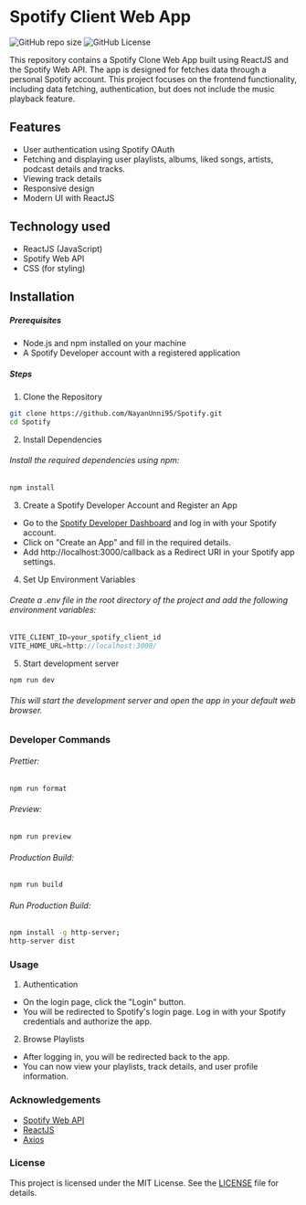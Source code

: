 # Spotify Client Web App

<!-- ![Website](https://img.shields.io/website?url=https%3A%2F%2Fspotify-gilt-ten.vercel.app%2F) -->

![GitHub repo size](https://img.shields.io/github/repo-size/NayanUnni95/Spotify) ![GitHub License](https://img.shields.io/github/license/NayanUnni95/Spotify)

This repository contains a Spotify Clone Web App built using ReactJS and the Spotify Web API. The app is designed for fetches data through a personal Spotify account. This project focuses on the frontend functionality, including data fetching, authentication, but does not include the music playback feature.

## Features

- User authentication using Spotify OAuth
- Fetching and displaying user playlists, albums, liked songs, artists, podcast details and tracks.
- Viewing track details
- Responsive design
- Modern UI with ReactJS

## Technology used

- ReactJS (JavaScript)
- Spotify Web API
- CSS (for styling)

## Installation

##### Prerequisites

- Node.js and npm installed on your machine
- A Spotify Developer account with a registered application

##### Steps

1. Clone the Repository

```bash
git clone https://github.com/NayanUnni95/Spotify.git
cd Spotify
```

2. Install Dependencies

###### Install the required dependencies using npm:

```bash
npm install
```

3. Create a Spotify Developer Account and Register an App

- Go to the [Spotify Developer Dashboard](https://developer.spotify.com/) and log in with your Spotify account.
- Click on "Create an App" and fill in the required details.
- Add http://localhost:3000/callback as a Redirect URI in your Spotify app settings.

4. Set Up Environment Variables

###### Create a .env file in the root directory of the project and add the following environment variables:

```js
VITE_CLIENT_ID=your_spotify_client_id
VITE_HOME_URL=http://localhost:3000/

```

5. Start development server

```bash
npm run dev
```

###### This will start the development server and open the app in your default web browser.

### Developer Commands

###### Prettier:

```bash
npm run format
```

###### Preview:

```bash
npm run preview
```

###### Production Build:

```bash
npm run build
```

###### Run Production Build:

```bash
npm install -g http-server;
http-server dist
```

### Usage

1. Authentication

- On the login page, click the "Login" button.
- You will be redirected to Spotify's login page. Log in with your Spotify credentials and authorize the app.

2. Browse Playlists

- After logging in, you will be redirected back to the app.
- You can now view your playlists, track details, and user profile information.

### Acknowledgements

- [Spotify Web API](https://developer.spotify.com/documentation/web-api)
- [ReactJS](https://react.dev/)
- [Axios](https://axios-http.com/)

### License

This project is licensed under the MIT License. See the [LICENSE](./LICENSE) file for details.
